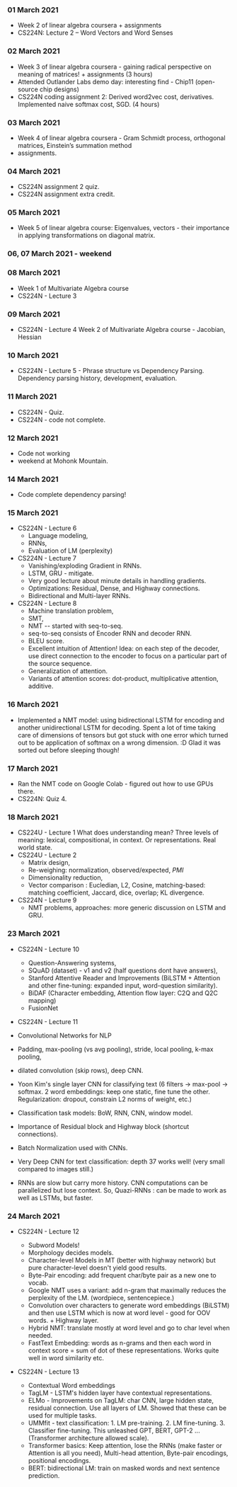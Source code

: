 ### 01 March 2021
  - Week 2 of linear algebra coursera + assignments
  - CS224N: Lecture 2 – Word Vectors and Word Senses

### 02 March 2021
  - Week 3 of linear algebra coursera - gaining radical perspective on meaning of matrices! + assignments (3 hours)
  - Attended Outlander Labs demo day: interesting find - Chip11 (open-source chip designs)
  - CS224N coding assignment 2: Derived word2vec cost, derivatives. Implemented naive softmax cost, SGD. (4 hours)

### 03 March 2021
- Week 4 of linear algebra coursera - Gram Schmidt process, orthogonal matrices, Einstein’s summation method
- assignments.

### 04 March 2021
- CS224N assignment 2 quiz.
- CS224N assignment extra credit.

### 05 March 2021
- Week 5 of linear algebra course: Eigenvalues, vectors - their importance in applying transformations on diagonal matrix.

### 06, 07 March 2021 - weekend

### 08 March 2021
- Week 1 of Multivariate Algebra course
- CS224N - Lecture 3

### 09 March 2021
- CS224N - Lecture 4
Week 2 of Multivariate Algebra course - Jacobian, Hessian

### 10 March 2021
- CS224N - Lecture 5 - Phrase structure vs Dependency Parsing. Dependency parsing history, development, evaluation.

### 11 March 2021
- CS224N - Quiz.
- CS224N - code not complete.

### 12 March 2021
- Code not working
- weekend at Mohonk Mountain.

### 14 March 2021
- Code complete dependency parsing!

### 15 March 2021
- CS224N - Lecture 6
    - Language modeling,
    - RNNs,
    - Evaluation of LM (perplexity)
- CS224N - Lecture 7
    - Vanishing/exploding Gradient in RNNs.
    - LSTM, GRU - mitigate.
    - Very good lecture about minute details in handling gradients.
    - Optimizations: Residual, Dense, and Highway connections.
    - Bidirectional and Multi-layer RNNs.
- CS224N - Lecture 8
    - Machine translation problem,
    - SMT,
    - NMT -- started with seq-to-seq.
    - seq-to-seq consists of Encoder RNN and decoder RNN.
    - BLEU score.
    - Excellent intuition of Attention! Idea: on each step of the decoder, use direct connection to the encoder to focus on a particular part of the source sequence.
    - Generalization of attention.
    - Variants of attention scores: dot-product, multiplicative attention, additive.

### 16 March 2021
- Implemented a NMT model: using bidirectional LSTM for encoding and another unidirectional LSTM for decoding. Spent a lot of time taking care of dimensions of tensors but got stuck with one error which turned out to be application of softmax on a wrong dimension. :D Glad it was sorted out before sleeping though!

### 17 March 2021
- Ran the NMT code on Google Colab - figured out how to use GPUs there.
- CS224N: Quiz 4.

### 18 March 2021
- CS224U - Lecture 1
  What does understanding mean? Three levels of meaning: lexical, compositional, in context. Or representations. Real world state.  
- CS224U - Lecture 2
  - Matrix design,
  - Re-weighing: normalization, observed/expected, *PMI*
  - Dimensionality reduction,
  - Vector comparison : Eucledian, L2, Cosine, matching-based: matching coefficient, Jaccard, dice, overlap; KL divergence.
- CS224N - Lecture 9
  - NMT problems, approaches: more generic discussion on LSTM and GRU.

### 23 March 2021
- CS224N - Lecture 10
  - Question-Answering systems,
  - SQuAD (dataset) - v1 and v2 (half questions dont have answers),
  - Stanford Attentive Reader and Improvements (BiLSTM + Attention and other fine-tuning: expanded input, word-question similarity).
  - BiDAF (Character embedding, Attention flow layer: C2Q and Q2C mapping)
  - FusionNet

- CS224N - Lecture 11
 - Convolutional Networks for NLP
 - Padding, max-pooling (vs avg pooling), stride, local pooling, k-max pooling,
 - dilated convolution (skip rows), deep CNN.
 - Yoon Kim's single layer CNN for classifying text (6 filters -> max-pool -> softmax. 2 word embeddings: keep one static, fine tune the other. Regularization: dropout, constrain L2 norms of weight, etc.)
 - Classification task models: BoW, RNN, CNN, window model.
 - Importance of Residual block and Highway block (shortcut connections).
 - Batch Normalization used with CNNs.
 - Very Deep CNN for text classification: depth 37 works well! (very small compared to images still.)
 - RNNs are slow but carry more history. CNN computations can be parallelized but lose context. So, Quazi-RNNs : can be made to work as well as LSTMs, but faster.

### 24 March 2021
- CS224N - Lecture 12
  - Subword Models!
  - Morphology decides models.
  - Character-level Models in MT (better with highway network) but pure character-level doesn't yield good results.
  - Byte-Pair encoding: add frequent char/byte pair as a new one to vocab.
  - Google NMT uses a variant: add n-gram that maximally reduces the perplexity of the LM. (wordpiece, sentencepiece.)
  - Convolution over characters to generate word embeddings (BiLSTM) and then use LSTM which is now at word level - good for OOV words. + Highway layer.
  - Hybrid NMT: translate mostly at word level and go to char level when needed.
  - FastText Embedding: words as n-grams and then each word in context score = sum of dot of these representations. Works quite well in word similarity etc.

- CS224N - Lecture 13
  - Contextual Word embeddings
  - TagLM - LSTM's hidden layer have contextual representations.
  - ELMo - Improvements on TagLM: char CNN, large hidden state, residual connection. Use all layers of LM. Showed that these can be used for multiple tasks.
  - UMMfit - text classification: 1. LM pre-training. 2. LM fine-tuning. 3. Classifier fine-tuning. This unleashed GPT, BERT, GPT-2 ... (Transformer architecture allowed scale).
  - Transformer basics: Keep attention, lose the RNNs (make faster or Attention is all you need), Multi-head attention, Byte-pair encodings, positional encodings.
  - BERT: bidirectional LM: train on masked words and next sentence prediction.
